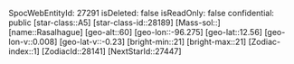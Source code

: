 ﻿---
location: [12.56,-96.275,60]
type: Station
tags:
- astro/Star

---
SpocWebEntityId: 27291
isDeleted: false
isReadOnly: false
confidential: public
[star-class::A5]
[star-class-id::28189]
[Mass-sol::]
[name::Rasalhague]
[geo-alt::60]
[geo-lon::-96.275]
[geo-lat::12.56]
[geo-lon-v::0.008]
[geo-lat-v::-0.23]
[bright-min::21]
[bright-max::21]
[Zodiac-index::1]
[ZodiacId::28141]
[NextStarId::27447]

